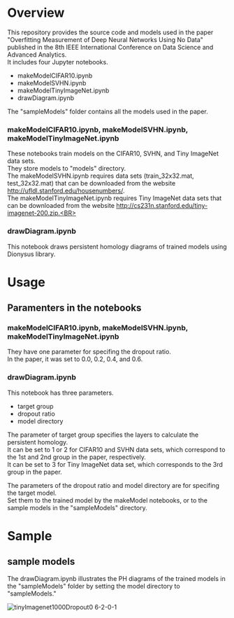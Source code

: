 # Overview
This repository provides the source code and models used in the paper "Overfitting Measurement of Deep Neural Networks Using No Data" published in the 8th IEEE International Conference on Data Science and Advanced Analytics.<BR>
It includes four Jupyter notebooks. 
* makeModelCIFAR10.ipynb
* makeModelSVHN.ipynb
* makeModelTinyImageNet.ipynb
* drawDiagram.ipynb

The "sampleModels" folder contains all the models used in the paper.

### makeModelCIFAR10.ipynb, makeModelSVHN.ipynb, makeModelTinyImageNet.ipynb
These notebooks train models on the CIFAR10, SVHN, and Tiny ImageNet data sets.<BR>
They store models to "models" directory.<BR>
The makeModelSVHN.ipynb requires data sets (train_32x32.mat, test_32x32.mat) that can be downloaded from the website
http://ufldl.stanford.edu/housenumbers/. <BR>
The makeModelTinyImageNet.ipynb requires Tiny ImageNet data sets that can be downloaded from the website http://cs231n.stanford.edu/tiny-imagenet-200.zip.<BR>

### drawDiagram.ipynb
This notebook draws persistent homology diagrams of trained models using Dionysus library.<BR>

# Usage

## Paramenters in the notebooks 

### makeModelCIFAR10.ipynb, makeModelSVHN.ipynb, makeModelTinyImageNet.ipynb

They have one parameter for specifing the dropout ratio.<BR>
In the paper, it was set to 0.0, 0.2, 0.4, and 0.6.<BR>

### drawDiagram.ipynb

This notebook has three parameters.<BR>
* target group
* dropout ratio
* model directory

The parameter of target group specifies the layers to calculate the persistent homology.<BR>
It can be set to 1 or 2 for CIFAR10 and SVHN data sets, which correspond to the 1st and 2nd group in the paper, respectively.<BR>
It can be set to 3 for Tiny ImageNet data set, which corresponds to the 3rd group in the paper.<BR>

The parameters of the dropout ratio and model directory are for specifing the target model.<BR>
Set them to the trained model by the makeModel notebooks, or to the sample models in the "sampleModels" directory.

# Sample

## sample models

The drawDiagram.ipynb illustrates the PH diagrams of the trained models in the "sampleModels" folder by setting the model directory to "sampleModels."<BR>

![tinyImagenet1000Dropout0 6-2-0-1](https://user-images.githubusercontent.com/61130343/127968734-08e08268-7fd2-4326-841d-0dfbe4ecd76d.png)


